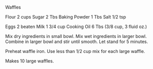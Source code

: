
Waffles

Flour		2 cups
Sugar		2 Tbs
Baking Powder	1 Tbs
Salt		1/2 tsp

Eggs 		2 beaten
Milk		1 3/4 cup
Cooking Oil	6 Tbs (3/8 cup, 3 fluid oz.)

Mix dry ingredients in small bowl.
Mix wet ingredients in larger bowl.
Combine in larger bowl and stir until smooth.
Let stand for 5 minutes.

Preheat waffle iron.
Use less than 1/2 cup mix for each large waffle.  

Makes 10 large waffles.